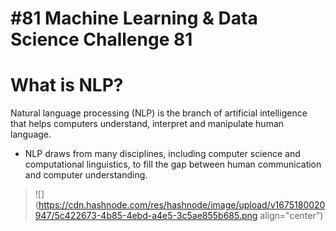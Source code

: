 # #81 Machine Learning & Data Science Challenge 81

# What is NLP?

Natural language processing (NLP) is the branch of artificial intelligence that helps computers understand, interpret and manipulate human language.

* NLP draws from many disciplines, including computer science and computational linguistics, to fill the gap between human communication and computer understanding.
    

> ![](https://cdn.hashnode.com/res/hashnode/image/upload/v1675180020947/5c422673-4b85-4ebd-a4e5-3c5ae855b685.png align="center")